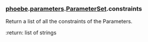 ### [phoebe](phoebe.md).[parameters](phoebe.parameters.md).[ParameterSet](phoebe.parameters.ParameterSet.md).constraints



Return a list of all the constraints of the Parameters.

:return: list of strings


